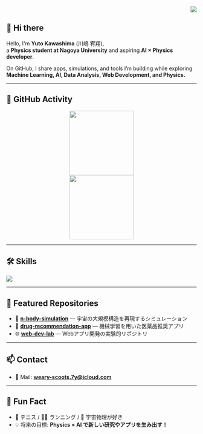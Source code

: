 <!-- プロフィールビュー -->
<div align="right">
  <img src="https://komarev.com/ghpvc/?username=32Lwk&color=blueviolet&style=flat-square" />
</div>

<!-- 挨拶 -->
## 👋 Hi there 
Hello, I'm **Yuto Kawashima** (川嶋 宥翔),  
a **Physics student at Nagoya University** and aspiring **AI × Physics developer**.  

On GitHub, I share apps, simulations, and tools I’m building while exploring  
**Machine Learning, AI, Data Analysis, Web Development, and Physics.**  

---

## 🚀 GitHub Activity
<div align="center">
  <img height="170px" src="https://github-readme-stats.vercel.app/api?username=your-username&theme=vue-dark&show_icons=true" />
  <br>
  <img height="170px" src="https://github-readme-stats.vercel.app/api/top-langs/?username=your-username&theme=vue-dark&layout=compact" />
</div>

---

## 🛠️ Skills
<img src="https://skillicons.dev/icons?i=python,js,cpp,html,css,react,next,fastapi,aws,docker,linux,git&theme=dark" />

---

## 📌 Featured Repositories
- 🔬 [**n-body-simulation**](https://github.com/32Lwk/n-body-simulation) — 宇宙の大規模構造を再現するシミュレーション  
- 💊 [**drug-recommendation-app**](https://github.com/32Lwk/drug-recommendation-app) — 機械学習を用いた医薬品推奨アプリ  
- 🌐 [**web-dev-lab**](https://github.com/32Lwk/web-dev-lab) — Webアプリ開発の実験的リポジトリ  

---

## 📫 Contact
- 📧 Mail: **weary-scoots.7y@icloud.com**  

---

## 🌱 Fun Fact
- 🎾 テニス / 🏃‍♂️ ランニング / 🌌 宇宙物理が好き  
- 💡 将来の目標: **Physics × AI で新しい研究やアプリを生み出す！**
